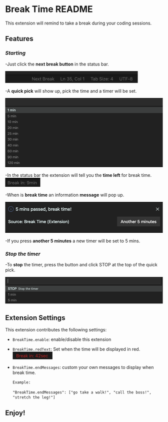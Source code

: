 # Break Time README

This extension will remind to take a break during your coding sessions.

## Features

### **_Starting_**

-Just click the **next break button** in the status bar.

![](img/NextBreak.png)

-A **quick pick** will show up, pick the time and a timer will be set.

![](img/QuickPick.png)

-In the status bar the extension will tell you the **time left** for break time.
![](img/BreakIn.png)

-When is **break time** an information **message** will pop up.

![](img/BreakMessage.png)

-If you press **another 5 minutes** a new timer will be set to 5 mins.

### **_Stop the timer_**

-To **stop** the timer, press the button and click STOP at the top of the quick pick.

![](img/StopBreak.png)

## Extension Settings

This extension contributes the following settings:

-   `BreakTime.enable`: enable/disable this extension
-   `BreakTime.redText`: Set when the time will be displayed in red.
    ![](img/RedBreak.png)
-   `BreakTime.endMessages`: custom your own messages to display when break time.

        Example:

        "BreakTime.endMessages": ["go take a walk!", "call the boss!", "stretch the leg!"]

## **Enjoy!**
